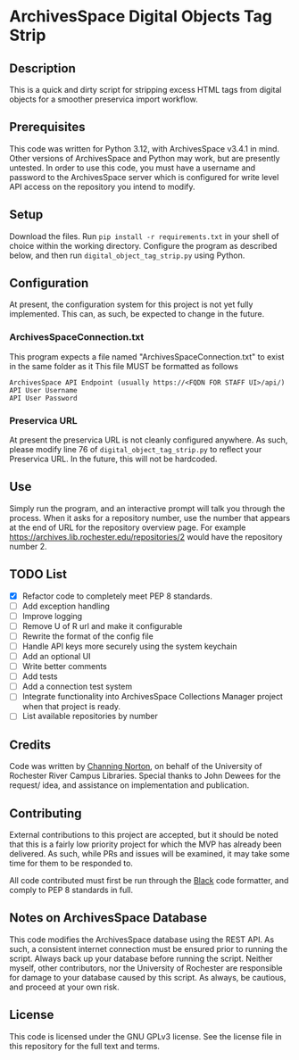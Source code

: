 # ArchivesSpace Digital Objects Tag Strip
## Description
This is a quick and dirty script for stripping excess HTML tags from digital objects for a smoother preservica import workflow.
## Prerequisites
This code was written for Python 3.12, with ArchivesSpace v3.4.1 in mind. Other versions of ArchivesSpace and Python may work, but are presently untested.
In order to use this code, you must have a username and password to the ArchivesSpace server which is configured for write level API access on the repository you intend to modify.
## Setup
Download the files. Run `pip install -r requirements.txt` in your shell of choice within the working directory. Configure the program as described below, and then run `digital_object_tag_strip.py` using Python.
## Configuration
At present, the configuration system for this project is not yet fully implemented. This can, as such, be expected to change in the future.
### ArchivesSpaceConnection.txt
This program expects a file named "ArchivesSpaceConnection.txt" to exist in the same folder as it
This file MUST be formatted as follows

```
ArchivesSpace API Endpoint (usually https://<FQDN FOR STAFF UI>/api/)
API User Username
API User Password
```

### Preservica URL
At present the preservica URL is not cleanly configured anywhere. As such, please modify line 76 of `digital_object_tag_strip.py` to reflect your Preservica URL. In the future, this will not be hardcoded.
## Use
Simply run the program, and an interactive prompt will talk you through the process. When it asks for a repository number, use the number that appears at the end of URL for the repository overview page. For example
https://archives.lib.rochester.edu/repositories/2 would have the repository number 2.
## TODO List
- [x] Refactor code to completely meet PEP 8 standards.
- [ ] Add exception handling
- [ ] Improve logging
- [ ] Remove U of R url and make it configurable
- [ ] Rewrite the format of the config file
- [ ] Handle API keys more securely using the system keychain
- [ ] Add an optional UI
- [ ] Write better comments
- [ ] Add tests
- [ ] Add a connection test system
- [ ] Integrate functionality into ArchivesSpace Collections Manager project when that project is ready.
- [ ] List available repositories by number
## Credits
Code was written by [Channing Norton](https://www.github.com/C-Norton), on behalf of the University of Rochester River Campus Libraries. Special thanks to John Dewees for the request/ idea, and assistance on implementation and publication.
## Contributing
External contributions to this project are accepted, but it should be noted that this is a fairly low priority project for which the MVP has already been delivered. As such, while PRs and issues will be examined, it may take some time for them to be responded to.

All code contributed must first be run through the [Black](https://pypi.org/project/black/) code formatter, and comply to PEP 8 standards in full.
## Notes on ArchivesSpace Database
This code modifies the ArchivesSpace database using the REST API. As such, a consistent internet connection must be ensured prior to running the script. Always back up your database before running the script. Neither myself, other contributors, nor the University of Rochester are responsible for damage to your database caused by this script. As always, be cautious, and proceed at your own risk.
## License
This code is licensed under the GNU GPLv3 license. See the license file in this repository for the full text and terms.
